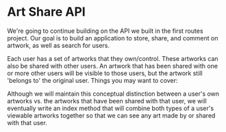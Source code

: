 # Art Share API

We're going to continue building on the API we built in the first routes project. Our goal is to build an application to store, share, and comment on artwork, as well as search for users.

Each user has a set of artworks that they own/control. These artworks can also be shared with other users. An artwork that has been shared with one or more other users will be visible to those users, but the artwork still 'belongs to' the original user.
Things you may want to cover:


Although we will maintain this conceptual distinction between a user's own artworks vs. the artworks that have been shared with that user, we will eventually write an index method that will combine both types of a user's viewable artworks together so that we can see any art made by or shared with that user.